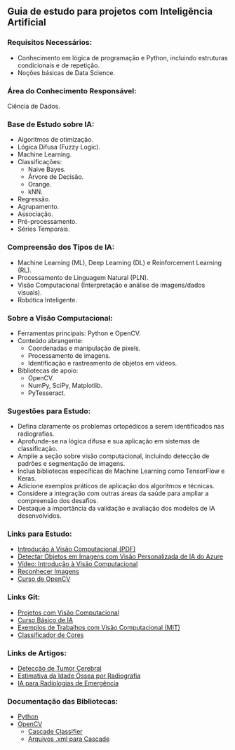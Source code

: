 ## Guia de estudo para projetos com Inteligência Artificial

### Requisitos Necessários:
- Conhecimento em lógica de programação e Python, incluindo estruturas condicionais e de repetição.
- Noções básicas de Data Science.

### Área do Conhecimento Responsável:
Ciência de Dados.

### Base de Estudo sobre IA:
- Algoritmos de otimização.
- Lógica Difusa (Fuzzy Logic).
- Machine Learning.
- Classificações:
  - Naive Bayes.
  - Árvore de Decisão.
  - Orange.
  - kNN.
- Regressão.
- Agrupamento.
- Associação.
- Pré-processamento.
- Séries Temporais.

### Compreensão dos Tipos de IA:
- Machine Learning (ML), Deep Learning (DL) e Reinforcement Learning (RL).
- Processamento de Linguagem Natural (PLN).
- Visão Computacional (Interpretação e análise de imagens/dados visuais).
- Robótica Inteligente.

### Sobre a Visão Computacional:
- Ferramentas principais: Python e OpenCV.
- Conteúdo abrangente:
  - Coordenadas e manipulação de pixels.
  - Processamento de imagens.
  - Identificação e rastreamento de objetos em vídeos.
- Bibliotecas de apoio:
  - OpenCV.
  - NumPy, SciPy, Matplotlib.
  - PyTesseract.

### Sugestões para Estudo:
- Defina claramente os problemas ortopédicos a serem identificados nas radiografias.
- Aprofunde-se na lógica difusa e sua aplicação em sistemas de classificação.
- Amplie a seção sobre visão computacional, incluindo detecção de padrões e segmentação de imagens.
- Inclua bibliotecas específicas de Machine Learning como TensorFlow e Keras.
- Adicione exemplos práticos de aplicação dos algoritmos e técnicas.
- Considere a integração com outras áreas da saúde para ampliar a compreensão dos desafios.
- Destaque a importância da validação e avaliação dos modelos de IA desenvolvidos.

### Links para Estudo:
- [Introdução à Visão Computacional (PDF)](https://nca.ufma.br/~geraldo/vc/1.introducao.pdf)
- [Detectar Objetos em Imagens com Visão Personalizada de IA do Azure](https://learn.microsoft.com/pt-br/training/modules/detect-objects-images-custom-vision/)
- [Vídeo: Introdução à Visão Computacional](https://www.youtube.com/watch?v=_LHebVofdwo)
- [Reconhecer Imagens](https://www.youtube.com/watch?v=4RO-3QllHZk)
- [Curso de OpenCV](https://www.youtube.com/watch?v=JiC9iBNRWdQ&list=PLsyobOqUhkthjvmA_s7tTjb7V2EiwYYGC)

### Links Git:
- [Projetos com Visão Computacional](https://github.com/topics/visao-computacional)
- [Curso Básico de IA](https://github.com/VitoriaCarvalho/VisaoComputacional)
- [Exemplos de Trabalhos com Visão Computacional (MIT)](https://github.com/VitoriaCarvalho/VisaoComputacional)
- [Classificador de Cores](https://github.com/MariaEduardaDeAzevedo/classificador-de-cores)

### Links de Artigos:
- [Detecção de Tumor Cerebral](https://repositorio.ufu.br/bitstream/123456789/37641/1/DeteccaoTumorCerebral.pdf)
- [Estimativa da Idade Óssea por Radiografia](https://www.scielo.br/j/rb/a/pDQRNvzWMWng4R7jJqPm5XK/?lang=pt)
- [IA para Radiologias de Emergência](https://www.mdpi.com/2075-4418/12/12/3223)

### Documentação das Bibliotecas:
- [Python](https://docs.python.org/3/)
- [OpenCV](https://docs.opencv.org/4.x/index.html)
  - [Cascade Classifier](https://docs.opencv.org/3.4/db/d28/tutorial_cascade_classifier.html)
  - [Arquivos .xml para Cascade](https://github.com/opencv/opencv/tree/master/data/haarcascades)
